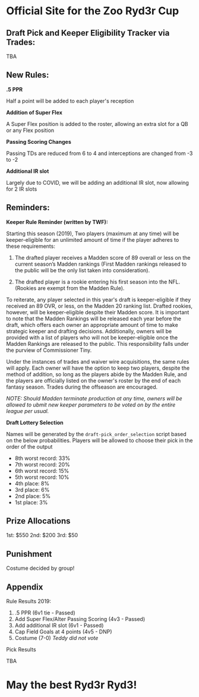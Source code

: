 # Official Site for the Zoo Ryd3r Cup

## Draft Pick and Keeper Eligibility Tracker via Trades:

TBA

## New Rules:

**.5 PPR**

Half a point will be added to each player's reception
 
**Addition of Super Flex**

A Super Flex position is added to the roster, allowing an extra slot for a QB or any Flex position

**Passing Scoring Changes**

Passing TDs are reduced from 6 to 4 and interceptions are changed from -3 to -2

**Additional IR slot**

Largely due to COVID, we will be adding an additional IR slot, now allowing for 2 IR slots
 
 ## Reminders:
 **Keeper Rule Reminder (written by TWF):**
 
 Starting this season (2019), Two players (maximum at any time) will be keeper-eligible for an unlimited amount of time if the player adheres to these requirements:

1. The drafted player receives a Madden score of 89 overall or less on the current season’s Madden rankings (First Madden rankings released to the public will be the only list taken into consideration).

2. The drafted player is a rookie entering his first season into the NFL. (Rookies are exempt from the Madden Rule).

To reiterate, any player selected in this year's draft is keeper-eligible if they received an 89 OVR, or less, on the Madden 20 ranking list. Drafted rookies, however, will be keeper-eligible despite their Madden score. It is important to note that the Madden Rankings will be released each year before the draft, which offers each owner an appropriate amount of time to make strategic keeper and drafting decisions. Additionally, owners will be provided with a list of players who will not be keeper-eligible once the Madden Rankings are released to the public. This responsibility falls under the purview of Commissioner Tiny.

Under the instances of trades and waiver wire acquisitions, the same rules will apply. Each owner will have the option to keep two players, despite the method of addition, so long as the players abide by the Madden Rule, and the players are officially listed on the owner's roster by the end of each fantasy season. Trades during the offseason are encouraged.

*NOTE: Should Madden terminate production at any time, owners will be allowed to ubmit new keeper parameters to be voted on by the entire league per usual.* 


**Draft Lottery Selection**

Names will be generated by the `draft-pick_order_selection` script based on the below probabilities. Players will be allowed to choose their pick in the order of the output

- 8th worst record: 33%
- 7th worst record: 20%
- 6th worst record: 15%
- 5th worst record: 10%
- 4th place: 8%
- 3rd place: 6%
- 2nd place: 5%
- 1st place: 3%
 
## Prize Allocations
1st: $550
2nd: $200
3rd: $50
 
## Punishment
Costume decided by group!
 
## Appendix

 Rule Results 2019:
1) .5 PPR (6v1 tie - Passed)
2) Add Super Flex/Alter Passing Scoring (4v3 - Passed)
3) Add additional IR slot (6v1 - Passed)
4) Cap Field Goals at 4 points (4v5 - DNP)
5) Costume (7-0)
*Teddy did not vote*

Pick Results

TBA
 
 # May the best Ryd3r Ryd3!
